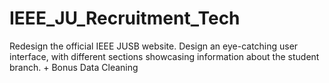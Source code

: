 # IEEE_JU_Recruitment_Tech
Redesign the official IEEE JUSB website. Design an eye-catching user interface, with different sections showcasing information about the student branch. + Bonus Data Cleaning
